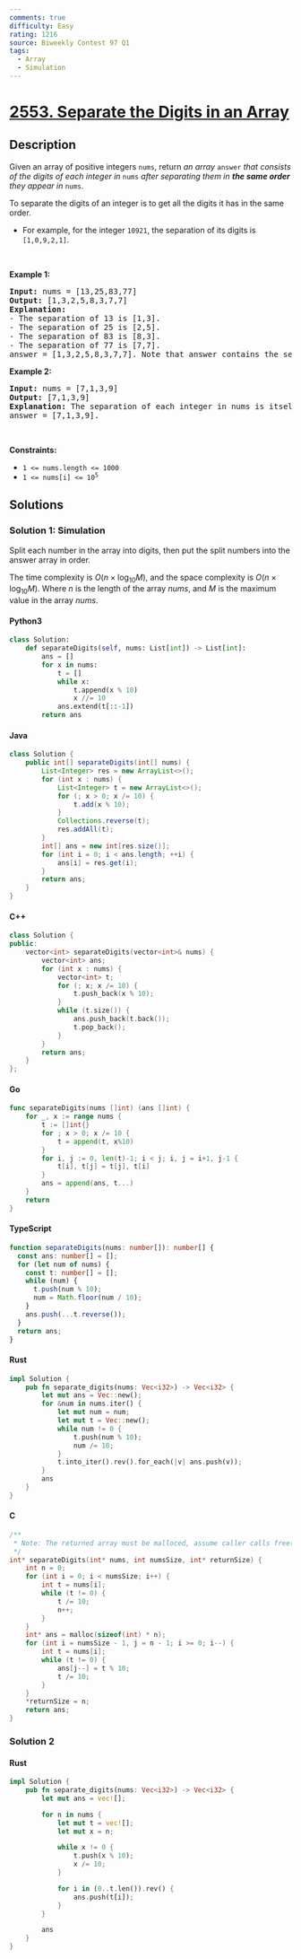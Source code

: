 ```yaml
---
comments: true
difficulty: Easy
rating: 1216
source: Biweekly Contest 97 Q1
tags:
  - Array
  - Simulation
---
```


<!-- problem:start -->

# [2553. Separate the Digits in an Array](https://leetcode.com/problems/separate-the-digits-in-an-array)


## Description

<!-- description:start -->

<p>Given an array of positive integers <code>nums</code>, return <em>an array </em><code>answer</code><em> that consists of the digits of each integer in </em><code>nums</code><em> after separating them in <strong>the same order</strong> they appear in </em><code>nums</code>.</p>

<p>To separate the digits of an integer is to get all the digits it has in the same order.</p>

<ul>
	<li>For example, for the integer <code>10921</code>, the separation of its digits is <code>[1,0,9,2,1]</code>.</li>
</ul>

<p>&nbsp;</p>
<p><strong class="example">Example 1:</strong></p>

<pre>
<strong>Input:</strong> nums = [13,25,83,77]
<strong>Output:</strong> [1,3,2,5,8,3,7,7]
<strong>Explanation:</strong> 
- The separation of 13 is [1,3].
- The separation of 25 is [2,5].
- The separation of 83 is [8,3].
- The separation of 77 is [7,7].
answer = [1,3,2,5,8,3,7,7]. Note that answer contains the separations in the same order.
</pre>

<p><strong class="example">Example 2:</strong></p>

<pre>
<strong>Input:</strong> nums = [7,1,3,9]
<strong>Output:</strong> [7,1,3,9]
<strong>Explanation:</strong> The separation of each integer in nums is itself.
answer = [7,1,3,9].
</pre>

<p>&nbsp;</p>
<p><strong>Constraints:</strong></p>

<ul>
	<li><code>1 &lt;= nums.length &lt;= 1000</code></li>
	<li><code>1 &lt;= nums[i] &lt;= 10<sup>5</sup></code></li>
</ul>

<!-- description:end -->

## Solutions

<!-- solution:start -->

### Solution 1: Simulation

Split each number in the array into digits, then put the split numbers into the answer array in order.

The time complexity is $O(n \times \log_{10} M)$, and the space complexity is $O(n \times \log_{10} M)$. Where $n$ is the length of the array $nums$, and $M$ is the maximum value in the array $nums$.

<!-- tabs:start -->

#### Python3

```python
class Solution:
    def separateDigits(self, nums: List[int]) -> List[int]:
        ans = []
        for x in nums:
            t = []
            while x:
                t.append(x % 10)
                x //= 10
            ans.extend(t[::-1])
        return ans
```

#### Java

```java
class Solution {
    public int[] separateDigits(int[] nums) {
        List<Integer> res = new ArrayList<>();
        for (int x : nums) {
            List<Integer> t = new ArrayList<>();
            for (; x > 0; x /= 10) {
                t.add(x % 10);
            }
            Collections.reverse(t);
            res.addAll(t);
        }
        int[] ans = new int[res.size()];
        for (int i = 0; i < ans.length; ++i) {
            ans[i] = res.get(i);
        }
        return ans;
    }
}
```

#### C++

```cpp
class Solution {
public:
    vector<int> separateDigits(vector<int>& nums) {
        vector<int> ans;
        for (int x : nums) {
            vector<int> t;
            for (; x; x /= 10) {
                t.push_back(x % 10);
            }
            while (t.size()) {
                ans.push_back(t.back());
                t.pop_back();
            }
        }
        return ans;
    }
};
```

#### Go

```go
func separateDigits(nums []int) (ans []int) {
	for _, x := range nums {
		t := []int{}
		for ; x > 0; x /= 10 {
			t = append(t, x%10)
		}
		for i, j := 0, len(t)-1; i < j; i, j = i+1, j-1 {
			t[i], t[j] = t[j], t[i]
		}
		ans = append(ans, t...)
	}
	return
}
```

#### TypeScript

```ts
function separateDigits(nums: number[]): number[] {
  const ans: number[] = [];
  for (let num of nums) {
    const t: number[] = [];
    while (num) {
      t.push(num % 10);
      num = Math.floor(num / 10);
    }
    ans.push(...t.reverse());
  }
  return ans;
}
```

#### Rust

```rust
impl Solution {
    pub fn separate_digits(nums: Vec<i32>) -> Vec<i32> {
        let mut ans = Vec::new();
        for &num in nums.iter() {
            let mut num = num;
            let mut t = Vec::new();
            while num != 0 {
                t.push(num % 10);
                num /= 10;
            }
            t.into_iter().rev().for_each(|v| ans.push(v));
        }
        ans
    }
}
```

#### C

```c
/**
 * Note: The returned array must be malloced, assume caller calls free().
 */
int* separateDigits(int* nums, int numsSize, int* returnSize) {
    int n = 0;
    for (int i = 0; i < numsSize; i++) {
        int t = nums[i];
        while (t != 0) {
            t /= 10;
            n++;
        }
    }
    int* ans = malloc(sizeof(int) * n);
    for (int i = numsSize - 1, j = n - 1; i >= 0; i--) {
        int t = nums[i];
        while (t != 0) {
            ans[j--] = t % 10;
            t /= 10;
        }
    }
    *returnSize = n;
    return ans;
}
```

<!-- tabs:end -->

<!-- solution:end -->

<!-- solution:start -->

### Solution 2

<!-- tabs:start -->

#### Rust

```rust
impl Solution {
    pub fn separate_digits(nums: Vec<i32>) -> Vec<i32> {
        let mut ans = vec![];

        for n in nums {
            let mut t = vec![];
            let mut x = n;

            while x != 0 {
                t.push(x % 10);
                x /= 10;
            }

            for i in (0..t.len()).rev() {
                ans.push(t[i]);
            }
        }

        ans
    }
}
```

<!-- tabs:end -->

<!-- solution:end -->

<!-- problem:end -->
